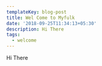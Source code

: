 ```yaml
---
templateKey: blog-post
title: Wel Come to Myfulk
date: '2018-09-25T11:34:13+05:30'
description: Hi There
tags:
  - welcome
---
```

Hi There
